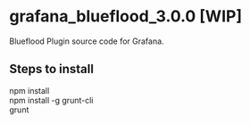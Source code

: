 # grafana_blueflood_3.0.0 [WIP]
Blueflood Plugin source code for Grafana. 

## Steps to install
npm install</br>
npm install -g grunt-cli</br>
grunt
